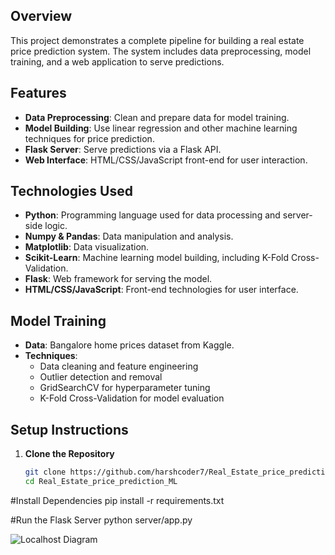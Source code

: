 ## Overview
This project demonstrates a complete pipeline for building a real estate price prediction system. The system includes data preprocessing, model training, and a web application to serve predictions.

## Features
- **Data Preprocessing**: Clean and prepare data for model training.
- **Model Building**: Use linear regression and other machine learning techniques for price prediction.
- **Flask Server**: Serve predictions via a Flask API.
- **Web Interface**: HTML/CSS/JavaScript front-end for user interaction.

## Technologies Used
- **Python**: Programming language used for data processing and server-side logic.
- **Numpy & Pandas**: Data manipulation and analysis.
- **Matplotlib**: Data visualization.
- **Scikit-Learn**: Machine learning model building, including K-Fold Cross-Validation.
- **Flask**: Web framework for serving the model.
- **HTML/CSS/JavaScript**: Front-end technologies for user interface.

## Model Training
- **Data**: Bangalore home prices dataset from Kaggle.
- **Techniques**:
  - Data cleaning and feature engineering
  - Outlier detection and removal
  - GridSearchCV for hyperparameter tuning
  - K-Fold Cross-Validation for model evaluation

## Setup Instructions
1. **Clone the Repository**
   ```bash
   git clone https://github.com/harshcoder7/Real_Estate_price_prediction_ML.git
   cd Real_Estate_price_prediction_ML

#Install Dependencies
 pip install -r requirements.txt

#Run the Flask Server
python server/app.py

![Localhost Diagram](localhost.png)

